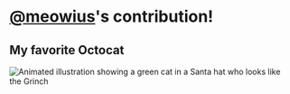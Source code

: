 # [@meowius](https://github.com/meowius)'s contribution!

## My favorite Octocat

![Animated illustration showing a green cat in a Santa hat who looks like the Grinch](https://octodex.github.com/images/grinchtocat.gif)
